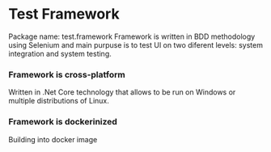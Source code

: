 # Test Framework
Package name: test.framework
Framework is written in BDD methodology using Selenium and main purpuse is to test UI on two diferent levels: system integration and system testing. 

### Framework is cross-platform
Written in .Net Core technology that allows to be run on Windows or multiple distributions of Linux.
### Framework is dockerinized
Building into docker image
